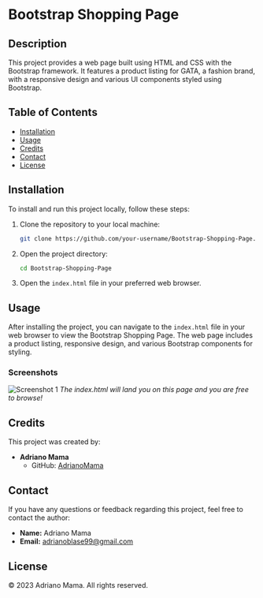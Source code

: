# Bootstrap Shopping Page

## Description

This project provides a web page built using HTML and CSS with the Bootstrap framework. It features a product listing for GATA, a fashion brand, with a responsive design and various UI components styled using Bootstrap.

## Table of Contents

- [Installation](#installation)
- [Usage](#usage)
- [Credits](#credits)
- [Contact](#contact)
- [License](#license)

## Installation

To install and run this project locally, follow these steps:

1. Clone the repository to your local machine:

    ```bash
    git clone https://github.com/your-username/Bootstrap-Shopping-Page.git
    ```

2. Open the project directory:

    ```bash
    cd Bootstrap-Shopping-Page
    ```

3. Open the `index.html` file in your preferred web browser.

## Usage

After installing the project, you can navigate to the `index.html` file in your web browser to view the Bootstrap Shopping Page. The web page includes a product listing, responsive design, and various Bootstrap components for styling.

### Screenshots

![Screenshot 1](screenshots/screenshot1.png)
*The index.html will land you on this page and you are free to browse!*


## Credits

This project was created by:

- **Adriano Mama**
  - GitHub: [AdrianoMama](https://github.com/Adryanoblase)

## Contact

If you have any questions or feedback regarding this project, feel free to contact the author:

- **Name:** Adriano Mama
- **Email:** adrianoblase99@gmail.com

## License

© 2023 Adriano Mama. All rights reserved.
